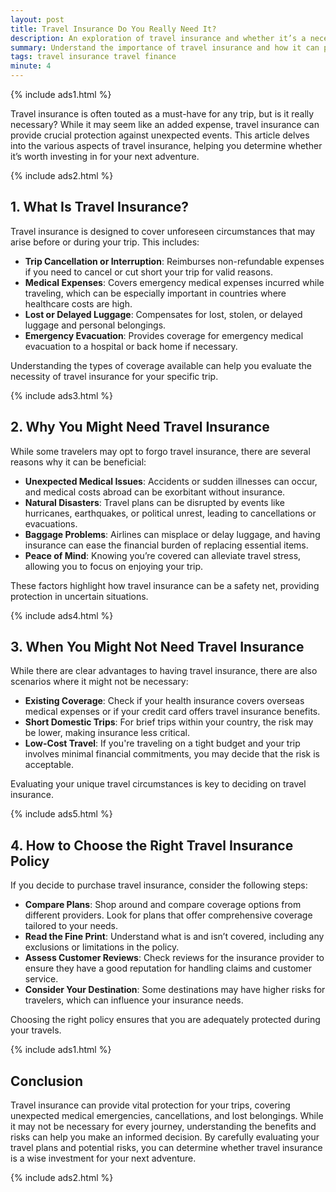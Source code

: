 ```yaml
---
layout: post
title: Travel Insurance Do You Really Need It?
description: An exploration of travel insurance and whether it’s a necessity for your trips.
summary: Understand the importance of travel insurance and how it can protect you while traveling.
tags: travel insurance travel finance
minute: 4
---
```


{% include ads1.html %}

Travel insurance is often touted as a must-have for any trip, but is it really necessary? While it may seem like an added expense, travel insurance can provide crucial protection against unexpected events. This article delves into the various aspects of travel insurance, helping you determine whether it’s worth investing in for your next adventure.

{% include ads2.html %}

## 1. What Is Travel Insurance?

Travel insurance is designed to cover unforeseen circumstances that may arise before or during your trip. This includes:

- **Trip Cancellation or Interruption**: Reimburses non-refundable expenses if you need to cancel or cut short your trip for valid reasons.
- **Medical Expenses**: Covers emergency medical expenses incurred while traveling, which can be especially important in countries where healthcare costs are high.
- **Lost or Delayed Luggage**: Compensates for lost, stolen, or delayed luggage and personal belongings.
- **Emergency Evacuation**: Provides coverage for emergency medical evacuation to a hospital or back home if necessary.

Understanding the types of coverage available can help you evaluate the necessity of travel insurance for your specific trip.

{% include ads3.html %}

## 2. Why You Might Need Travel Insurance

While some travelers may opt to forgo travel insurance, there are several reasons why it can be beneficial:

- **Unexpected Medical Issues**: Accidents or sudden illnesses can occur, and medical costs abroad can be exorbitant without insurance.
- **Natural Disasters**: Travel plans can be disrupted by events like hurricanes, earthquakes, or political unrest, leading to cancellations or evacuations.
- **Baggage Problems**: Airlines can misplace or delay luggage, and having insurance can ease the financial burden of replacing essential items.
- **Peace of Mind**: Knowing you’re covered can alleviate travel stress, allowing you to focus on enjoying your trip.

These factors highlight how travel insurance can be a safety net, providing protection in uncertain situations.

{% include ads4.html %}

## 3. When You Might Not Need Travel Insurance

While there are clear advantages to having travel insurance, there are also scenarios where it might not be necessary:

- **Existing Coverage**: Check if your health insurance covers overseas medical expenses or if your credit card offers travel insurance benefits.
- **Short Domestic Trips**: For brief trips within your country, the risk may be lower, making insurance less critical.
- **Low-Cost Travel**: If you're traveling on a tight budget and your trip involves minimal financial commitments, you may decide that the risk is acceptable.

Evaluating your unique travel circumstances is key to deciding on travel insurance.

{% include ads5.html %}

## 4. How to Choose the Right Travel Insurance Policy

If you decide to purchase travel insurance, consider the following steps:

- **Compare Plans**: Shop around and compare coverage options from different providers. Look for plans that offer comprehensive coverage tailored to your needs.
- **Read the Fine Print**: Understand what is and isn’t covered, including any exclusions or limitations in the policy.
- **Assess Customer Reviews**: Check reviews for the insurance provider to ensure they have a good reputation for handling claims and customer service.
- **Consider Your Destination**: Some destinations may have higher risks for travelers, which can influence your insurance needs.

Choosing the right policy ensures that you are adequately protected during your travels.

{% include ads1.html %}

## Conclusion

Travel insurance can provide vital protection for your trips, covering unexpected medical emergencies, cancellations, and lost belongings. While it may not be necessary for every journey, understanding the benefits and risks can help you make an informed decision. By carefully evaluating your travel plans and potential risks, you can determine whether travel insurance is a wise investment for your next adventure.

{% include ads2.html %}
